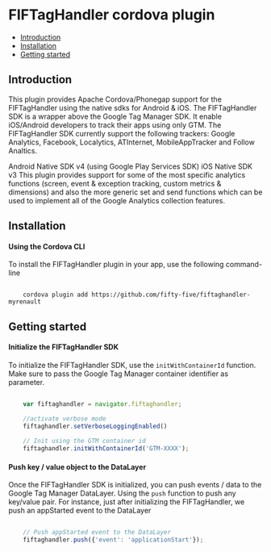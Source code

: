 FIFTagHandler cordova plugin
============================

* [Introduction](#introduction)
* [Installation](#installation)
* [Getting started](#getting-started)

## Introduction

This plugin provides Apache Cordova/Phonegap support for the FIFTagHandler using the native sdks for Android & iOS. The FIFTagHandler SDK is a wrapper above the Google Tag Manager SDK. It enable iOS/Android developers to track their apps using only GTM. The FIFTagHandler SDK currently support the following trackers: Google Analytics, Facebook, Localytics, ATInternet, MobileAppTracker and Follow Analtics.

Android Native SDK v4 (using Google Play Services SDK)
iOS Native SDK v3
This plugin provides support for some of the most specific analytics functions (screen, event & exception tracking, custom metrics & dimensions) and also the more generic set and send functions which can be used to implement all of the Google Analytics collection features.

## Installation

#### Using the Cordova CLI
To install the FIFTagHandler plugin in your app, use the following command-line

```shell

	cordova plugin add https://github.com/fifty-five/fiftaghandler-myrenault

```



## Getting started

#### Initialize the FIFTagHandler SDK

To initialize the FIFTagHandler SDK, use the `initWithContainerId` function. Make sure to pass the Google Tag Manager container identifier as parameter.

```js

	var fiftaghandler = navigator.fiftaghandler;

	//activate verbose mode 
	fiftaghandler.setVerboseLoggingEnabled()
	
	// Init using the GTM container id
	fiftaghandler.initWithContainerId('GTM-XXXX');

```

#### Push key / value object to the DataLayer

Once the FIFTagHandler SDK is initialized, you can push events / data to the Google Tag Manager DataLayer. Using the `push` function to push any key/value pair. For instance, just after initializing the FIFTagHandler, we push an appStarted event to the DataLayer

```js

	// Push appStarted event to the DataLayer
	fiftaghandler.push({'event': 'applicationStart'});

```


